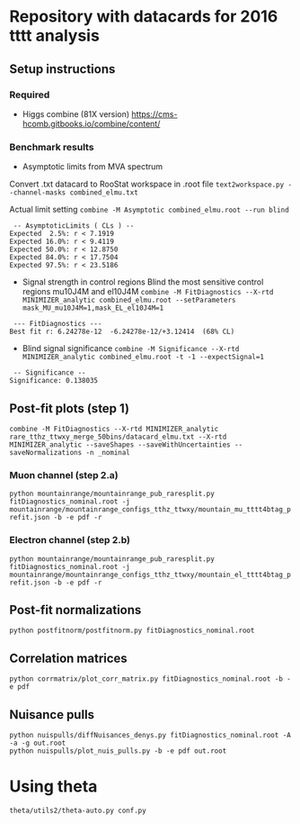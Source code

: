 # Repository with datacards for 2016 tttt analysis

## Setup instructions

### Required 

- Higgs combine (81X version)
https://cms-hcomb.gitbooks.io/combine/content/


### Benchmark results

- Asymptotic limits from MVA spectrum

Convert .txt datacard to RooStat workspace in .root file
`text2workspace.py --channel-masks combined_elmu.txt`

Actual limit setting
`combine -M Asymptotic combined_elmu.root --run blind`

```
 -- AsymptoticLimits ( CLs ) --
Expected  2.5%: r < 7.1919
Expected 16.0%: r < 9.4119
Expected 50.0%: r < 12.8750
Expected 84.0%: r < 17.7504
Expected 97.5%: r < 23.5186

```
- Signal strength in control regions
Blind the most sensitive control regions mu10J4M and el10J4M
`combine -M FitDiagnostics --X-rtd MINIMIZER_analytic combined_elmu.root --setParameters mask_MU_mu10J4M=1,mask_EL_el10J4M=1`

```
 --- FitDiagnostics ---
Best fit r: 6.24278e-12  -6.24278e-12/+3.12414  (68% CL)
```

- Blind signal significance
`combine -M Significance --X-rtd MINIMIZER_analytic combined_elmu.root -t -1 --expectSignal=1`
```
 -- Significance -- 
Significance: 0.138035
```


## Post-fit plots (step 1)
`combine -M FitDiagnostics --X-rtd MINIMIZER_analytic rare_tthz_ttwxy_merge_50bins/datacard_elmu.txt --X-rtd MINIMIZER_analytic --saveShapes --saveWithUncertainties --saveNormalizations -n _nominal`
### Muon channel (step 2.a)
`python mountainrange/mountainrange_pub_raresplit.py fitDiagnostics_nominal.root -j mountainrange/mountainrange_configs_tthz_ttwxy/mountain_mu_tttt4btag_prefit.json -b -e pdf -r`
### Electron channel (step 2.b)
`python mountainrange/mountainrange_pub_raresplit.py fitDiagnostics_nominal.root -j mountainrange/mountainrange_configs_tthz_ttwxy/mountain_el_tttt4btag_prefit.json -b -e pdf -r`

## Post-fit normalizations
`python postfitnorm/postfitnorm.py fitDiagnostics_nominal.root`

## Correlation matrices
`python corrmatrix/plot_corr_matrix.py fitDiagnostics_nominal.root -b -e pdf`

## Nuisance pulls
```
python nuispulls/diffNuisances_denys.py fitDiagnostics_nominal.root -A -a -g out.root
python nuispulls/plot_nuis_pulls.py -b -e pdf out.root
```

# Using theta

```
theta/utils2/theta-auto.py conf.py 
```
